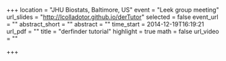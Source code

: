 +++
location = "JHU Biostats, Baltimore, US"
event = "Leek group meeting"
url_slides = "http://lcolladotor.github.io/derTutor"
selected = false
event_url = ""
abstract_short = ""
abstract = ""
time_start = 2014-12-19T16:19:21
url_pdf = ""
title = "derfinder tutorial"
highlight = true
math = false
url_video = ""

+++

